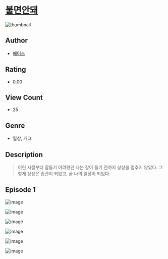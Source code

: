 # [불면안돼](https://comic.naver.com/challenge/list?titleId=811290)
![thumbnail](https://image-comic.pstatic.net/user_contents_data/challenge_comic/2023/05/25/326463/upload_4134930304343421238_480x623.jpeg)

## Author
- [배이스](https://comic.naver.com/artistTitle?id=326463)

## Rating
- 0.00

## View Count
- 25

## Genre
- 일상, 개그

## Description
> 어린 시절부터 잠들기 어려웠던 나는 잠이 들기 전까지 상상을 멈추지 않았다. 그렇게 상상은 습관이 되었고, 곧 나의 일상이 되었다.


## Episode 1
![image](https://image-comic.pstatic.net/user_contents_data/challenge_comic/2023/05/25/326463/upload_3919367742539970096.jpeg)

![image](https://image-comic.pstatic.net/user_contents_data/challenge_comic/2023/05/25/326463/upload_7076052651576997217.jpeg)

![image](https://image-comic.pstatic.net/user_contents_data/challenge_comic/2023/05/25/326463/upload_7293358810299709538.jpeg)

![image](https://image-comic.pstatic.net/user_contents_data/challenge_comic/2023/05/25/326463/upload_3473463030969427252.jpeg)

![image](https://image-comic.pstatic.net/user_contents_data/challenge_comic/2023/05/25/326463/upload_4123152331374276658.jpeg)

![image](https://image-comic.pstatic.net/user_contents_data/challenge_comic/2023/05/25/326463/upload_7377796024845482296.jpeg)
